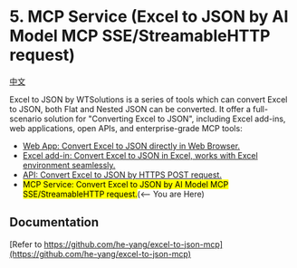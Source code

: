 # 5. MCP Service (Excel to JSON by AI Model MCP SSE/StreamableHTTP request)

[中文](https://excel-to-json.wtsolutions.cn/zh-cn/latest/MCP.html)

Excel to JSON by WTSolutions is a series of tools which can convert Excel to JSON, both Flat and Nested JSON can be converted. It offer a full-scenario solution for "Converting Excel to JSON", including Excel add-ins, web applications, open APIs, and enterprise-grade MCP tools:

* [Web App: Convert Excel to JSON directly in Web Browser.](WebApp.md)
* [Excel add-in: Convert Excel to JSON in Excel, works with Excel environment seamlessly.](ExcelAddIn.md)
* [API: Convert Excel to JSON by HTTPS POST request.](API.md)
* <mark>MCP Service: Convert Excel to JSON by AI Model MCP SSE/StreamableHTTP request.</mark>(<-- You are Here)


## Documentation 

[Refer to https://github.com/he-yang/excel-to-json-mcp](https://github.com/he-yang/excel-to-json-mcp)
